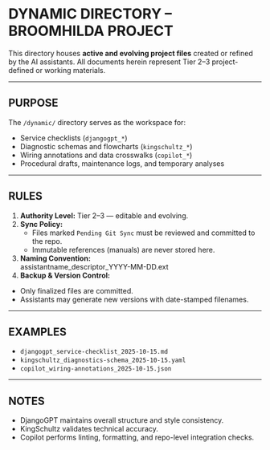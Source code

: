# DYNAMIC DIRECTORY – BROOMHILDA PROJECT

This directory houses **active and evolving project files** created or refined by the AI assistants.
All documents herein represent Tier 2–3 project-defined or working materials.

---

## PURPOSE
The `/dynamic/` directory serves as the workspace for:
- Service checklists (`djangogpt_*`)
- Diagnostic schemas and flowcharts (`kingschultz_*`)
- Wiring annotations and data crosswalks (`copilot_*`)
- Procedural drafts, maintenance logs, and temporary analyses

---

## RULES
1. **Authority Level:** Tier 2–3 — editable and evolving.
2. **Sync Policy:**  
   - Files marked `Pending Git Sync` must be reviewed and committed to the repo.  
   - Immutable references (manuals) are never stored here.
3. **Naming Convention:**  
assistantname_descriptor_YYYY-MM-DD.ext
4. **Backup & Version Control:**  
- Only finalized files are committed.  
- Assistants may generate new versions with date-stamped filenames.

---

## EXAMPLES
- `djangogpt_service-checklist_2025-10-15.md`
- `kingschultz_diagnostics-schema_2025-10-15.yaml`
- `copilot_wiring-annotations_2025-10-15.json`

---

## NOTES
- DjangoGPT maintains overall structure and style consistency.
- KingSchultz validates technical accuracy.
- Copilot performs linting, formatting, and repo-level integration checks.
